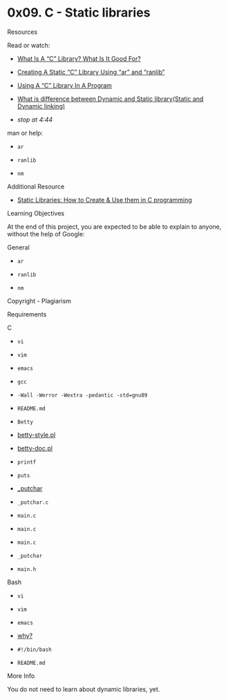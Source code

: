# 0x09. C - Static libraries

Resources

Read or watch:

- [What Is A “C” Library? What Is It Good For?](/rltoken/XB1iH0qE6gshx0x8TfRAPQ)



- [Creating A Static “C” Library Using “ar” and “ranlib”](/rltoken/XB1iH0qE6gshx0x8TfRAPQ)



- [Using A “C” Library In A Program](/rltoken/XB1iH0qE6gshx0x8TfRAPQ)



- [What is difference between Dynamic and Static library(Static and Dynamic linking)](/rltoken/PexOGO-npR_ZDQk-SpOR9g)



- *stop at 4:44*



man or help:

- ```ar```



- ```ranlib```



- ```nm```



Additional Resource

- [Static Libraries: How to Create & Use them in C programming](/rltoken/63RVwYiPhjyYhOtrO_VW0Q)



Learning Objectives

At the end of this project, you are expected to be able to explain to anyone, without the help of Google:

General

- ```ar```



- ```ranlib```



- ```nm```



Copyright - Plagiarism

Requirements

C

- ```vi```



- ```vim```



- ```emacs```



- ```gcc```



- ```-Wall -Werror -Wextra -pedantic -std=gnu89```



- ```README.md```



- ```Betty```



- [betty-style.pl](https://github.com/alx-tools/Betty/blob/master/betty-style.pl)



- [betty-doc.pl](https://github.com/alx-tools/Betty/blob/master/betty-doc.pl)



- ```printf```



- ```puts```



- [_putchar](https://github.com/alx-tools/_putchar.c/blob/master/_putchar.c)



- ```_putchar.c```



- ```main.c```



- ```main.c```



- ```main.c```



- ```_putchar```



- ```main.h```



Bash

- ```vi```



- ```vim```



- ```emacs```



- [why?](http://unix.stackexchange.com/questions/18743/whats-the-point-in-adding-a-new-line-to-the-end-of-a-file/18789)



- ```#!/bin/bash```



- ```README.md```



More Info

You do not need to learn about dynamic libraries, yet.

